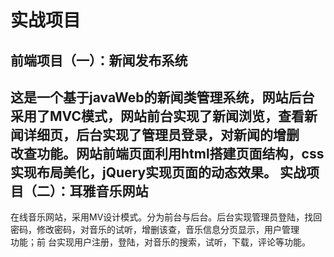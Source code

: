 实战项目
=====   
前端项目（一）：新闻发布系统
-------
  这是一个基于javaWeb的新闻类管理系统，网站后台采用了MVC模式，网站前台实现了新闻浏览，查看新闻详细页，后台实现了管理员登录，对新闻的增删<br>
  改查功能。网站前端页面利用html搭建页面结构，css实现布局美化，jQuery实现页面的动态效果。
实战项目（二）：耳雅音乐网站
------
  在线音乐网站，采用MV设计模式。分为前台与后台。后台实现管理员登陆，找回密码，修改密码，对音乐的试听，增删该查，音乐信息分页显示，用户管理<br>功能；前  台实现用户注册，登陆，对音乐的搜索，试听，下载，评论等功能。
  
